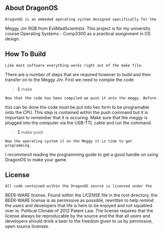 About DragonOS
--------------

	DragonOS is an embeded operating system designed specifically for the 
Meggy Jnr RGB from EvilMadScientists. This project is for my university 
course Operating Systems - Comp3300 as a practical assignment in OS
design. 


How To Build
------------

	Like most software everything works right out of the make file. 
There are a number of steps that are required however to build and then 
transfer on to the Meggy Jnr. First we need to compile the code
	
> $	make
	
	Now that the code has been compiled we push it onto the meggy. Before
this can be done the code must be put into hex form to be programable onto
the CPU. This step is contained within the push command but it is important 
to remember that it is occuring. Make sure that the meggy is plugged into 
the computer via the USB-TTL cable and run the command

> $	make push

	Now the operating system it on the Meggy it is time to get programming. 
I recommend reading the programming guide to get a good handle on using
DragonOS to make your game.
	
License
-------
	
	All code contained within the DragonOS source is licensed under the 
BEER-WARE license. Found within the LICENSE file in the root directory,
the BEER-WARE license is as permissive as possible, rewritten to help 
remind the users and developers that life is here to be enjoyed and not
squabled over ie. Political Climate of 2012 Patent Law.
	The license requires that the license always be reproducable by the 
source and the that all users and developers should drink a beer to the 
freedom given to us by permissive, open source licenses.

